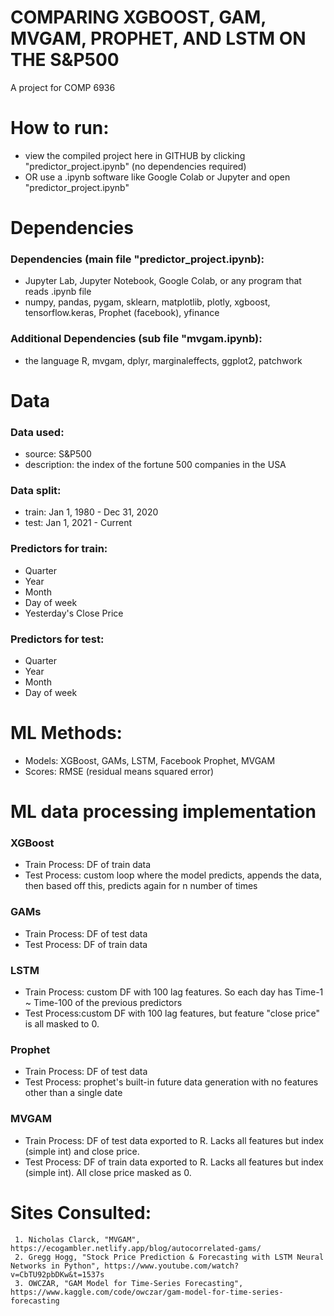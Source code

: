 
# COMPARING XGBOOST, GAM, MVGAM, PROPHET, AND LSTM ON THE S&P500
A project for COMP 6936

# How to run:
  - view the compiled project here in GITHUB by clicking "predictor_project.ipynb" (no dependencies required)
  - OR use a .ipynb software like Google Colab or Jupyter and open "predictor_project.ipynb"

# Dependencies
### Dependencies (main file "predictor_project.ipynb):  
  - Jupyter Lab, Jupyter Notebook, Google Colab, or any program that reads .ipynb file
  - numpy, pandas, pygam, sklearn, matplotlib, plotly, xgboost, tensorflow.keras, Prophet (facebook), yfinance
### Additional Dependencies (sub file "mvgam.ipynb):  
  - the language R, mvgam, dplyr, marginaleffects, ggplot2, patchwork    


# Data  
### Data used:
  - source: S&P500
  - description: the index of the fortune 500 companies in the USA
### Data split:
  - train: Jan 1, 1980 - Dec 31, 2020 
  - test: Jan 1, 2021 - Current
### Predictors for train:
  - Quarter
  - Year
  - Month
  - Day of week
  - Yesterday's Close Price
### Predictors for test:
  - Quarter
  - Year
  - Month
  - Day of week


# ML Methods:
  - Models: XGBoost, GAMs, LSTM, Facebook Prophet, MVGAM 
  - Scores: RMSE (residual means squared error)

# ML data processing implementation
### XGBoost
  - Train Process: DF of train data
  - Test Process: custom loop where the model predicts, appends the data, then based off this, predicts again for n number of times
### GAMs
  - Train Process: DF of test data
  - Test Process: DF of train data
### LSTM
  - Train Process: custom DF with 100 lag features. So each day has Time-1 ~ Time-100 of the previous predictors 
  - Test Process:custom DF with 100 lag features, but feature "close price" is all masked to 0.
### Prophet
  - Train Process: DF of test data
  - Test Process: prophet's built-in future data generation with no features other than a single date
### MVGAM
  - Train Process: DF of test data exported to R. Lacks all features but index (simple int) and close price.
  - Test Process: DF of train data exported to R. Lacks all features but index (simple int). All close price masked as 0.

  # Sites Consulted:
     1. Nicholas Clarck, "MVGAM", https://ecogambler.netlify.app/blog/autocorrelated-gams/
     2. Gregg Hogg, "Stock Price Prediction & Forecasting with LSTM Neural Networks in Python", https://www.youtube.com/watch?v=CbTU92pbDKw&t=1537s
     3. OWCZAR, "GAM Model for Time-Series Forecasting", https://www.kaggle.com/code/owczar/gam-model-for-time-series-forecasting

  
    
